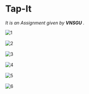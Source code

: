 # Tap-It

_It is an Assignment given by **VNSGU** ._

![1](https://user-images.githubusercontent.com/65596375/125493474-a8455ee1-a8cb-4e27-9587-a3820d19cb9b.png)<br><br>
![2](https://user-images.githubusercontent.com/65596375/125493479-f9eec7f2-0dcc-49d5-9616-7dbf5977a688.png)<br><br>
![3](https://user-images.githubusercontent.com/65596375/125493480-8ff06728-193c-4ef3-a111-66542e33aa61.png)<br><br>
![4](https://user-images.githubusercontent.com/65596375/125493483-7e4bdafd-3b7f-4c41-988f-dedeebdeadc8.png)<br><br>
![5](https://user-images.githubusercontent.com/65596375/125493484-ee976f17-1cb2-4943-8e7f-f8e683d6e947.png)<br><br>
![6](https://user-images.githubusercontent.com/65596375/125493487-a4d145c9-60ea-4292-9b4e-ce8452df78c4.png)<br><br>

